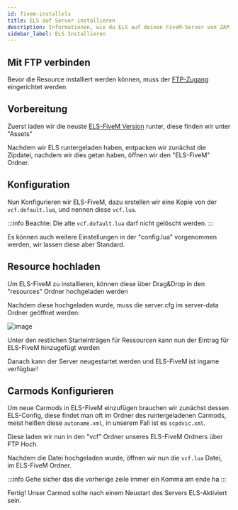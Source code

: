 ```yaml
---
id: fivem-installels
title: ELS auf Server installieren
description: Informationen, wie du ELS auf deinen FiveM-Server von ZAP-Hosting installieren kannst - ZAP-Hosting.com Dokumentationen
sidebar_label: ELS Installieren
---
```


## Mit FTP verbinden

Bevor die Resource installiert werden können, muss der [FTP-Zugang](gameserver-ftpaccess.md) eingerichtet werden

## Vorbereitung

Zuerst laden wir die neuste [ELS-FiveM Version](https://github.com/MrDaGree/ELS-FiveM/releases/latest) runter, diese finden wir unter "Assets"

Nachdem wir ELS runtergeladen haben, entpacken wir zunächst die Zipdatei, nachdem wir dies getan haben, öffnen wir den "ELS-FiveM" Ordner.

## Konfiguration

Nun Konfigurieren wir ELS-FiveM, dazu erstellen wir eine Kopie von der `vcf.default.lua`, und nennen diese `vcf.lua`.

:::info
Beachte: Die alte `vcf.default.lua` darf nicht gelöscht werden.
:::

Es können auch weitere Einstellungen in der "config.lua" vorgenommen werden, wir lassen diese aber Standard.

## Resource hochladen

Um ELS-FiveM zu installieren, können diese über Drag&Drop in den "resources" Ordner hochgeladen werden

Nachdem diese hochgeladen wurde, muss die server.cfg im server-data Ordner geöffnet werden:

![image](https://user-images.githubusercontent.com/13604413/159167045-d0e3d23b-9fd9-4bf8-a7ef-eb018b71b11d.png)

Unter den restlichen Starteinträgen für Ressourcen kann nun der Eintrag für ELS-FiveM hinzugefügt werden

Danach kann der Server neugestartet werden und ELS-FiveM ist ingame verfügbar!


## Carmods Konfigurieren

Um neue Carmods in ELS-FiveM einzufügen brauchen wir zunächst dessen ELS-Config, diese findet man oft im Ordner des runtergeladenen Carmods, meist heißen diese `autoname.xml`, in unserem Fall ist es `scpdvic.xml`.

Diese laden wir nun in den "vcf" Ordner unseres ELS-FiveM Ordners über FTP Hoch.

Nachdem die Datei hochgeladen wurde, öffnen wir nun die `vcf.lua` Datei, im ELS-FiveM Ordner.

:::info
Gehe sicher das die vorherige zeile immer ein Komma am ende ha
:::

Fertig! Unser Carmod sollte nach einem Neustart des Servers ELS-Aktiviert sein.

